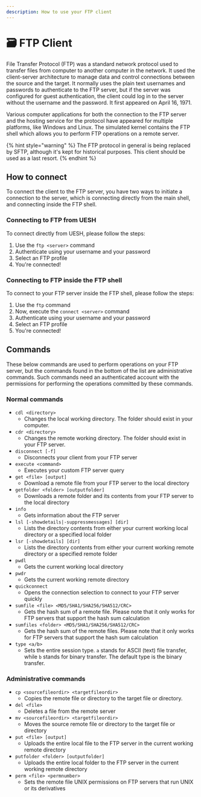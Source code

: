 ```yaml
---
description: How to use your FTP client
---
```


# 🗃 FTP Client

File Transfer Protocol (FTP) was a standard network protocol used to transfer files from computer to another computer in the network. It used the client-server architecture to manage data and control connections between the source and the target. It normally uses the plain text usernames and passwords to authenticate to the FTP server, but if the server was configured for guest authentication, the client could log in to the server without the username and the password. It first appeared on April 16, 1971.

Various computer applications for both the connection to the FTP server and the hosting service for the protocol have appeared for multiple platforms, like Windows and Linux. The simulated kernel contains the FTP shell which allows you to perform FTP operations on a remote server.

{% hint style="warning" %}
The FTP protocol in general is being replaced by SFTP, although it's kept for historical purposes. This client should be used as a last resort.
{% endhint %}

## How to connect

To connect the client to the FTP server, you have two ways to initiate a connection to the server, which is connecting directly from the main shell, and connecting inside the FTP shell.

### Connecting to FTP from UESH

To connect directly from UESH, please follow the steps:

1. Use the `ftp <server>` command
2. Authenticate using your username and your password
3. Select an FTP profile
4. You're connected!

### Connecting to FTP inside the FTP shell

To connect to your FTP server inside the FTP shell, please follow the steps:

1. Use the `ftp` command
2. Now, execute the `connect <server>` command
3. Authenticate using your username and your password
4. Select an FTP profile
5. You're connected!

## Commands

These below commands are used to perform operations on your FTP server, but the commands found in the bottom of the list are administrative commands. Such commands need an authenticated account with the permissions for performing the operations committed by these commands.

### Normal commands

* `cdl <directory>`
  * Changes the local working directory. The folder should exist in your computer.
* `cdr <directory>`
  * Changes the remote working directory. The folder should exist in your FTP server.
* `disconnect [-f]`
  * Disconnects your client from your FTP server
* `execute <command>`
  * Executes your custom FTP server query
* `get <file> [output]`
  * Download a remote file from your FTP server to the local directory
* `getfolder <folder> [outputfolder]`
  * Downloads a remote folder and its contents from your FTP server to the local directory
* `info`
  * Gets information about the FTP server
* `lsl [-showdetails|-suppressmessages] [dir]`
  * Lists the directory contents from either your current working local directory or a specified local folder
* `lsr [-showdetails] [dir]`
  * Lists the directory contents from either your current working remote directory or a specified remote folder
* `pwdl`
  * Gets the current working local directory
* `pwdr`
  * Gets the current working remote directory
* `quickconnect`
  * Opens the connection selection to connect to your FTP server quickly
* `sumfile <file> <MD5/SHA1/SHA256/SHA512/CRC>`
  * Gets the hash sum of a remote file. Please note that it only works for FTP servers that support the hash sum calculation
* `sumfiles <folder> <MD5/SHA1/SHA256/SHA512/CRC>`
  * Gets the hash sum of the remote files. Please note that it only works for FTP servers that support the hash sum calculation
* `type <a/b>`
  * Sets the entire session type. `a` stands for ASCII (text) file transfer, while `b` stands for binary transfer. The default type is the binary transfer.

### Administrative commands

* `cp <sourcefileordir> <targetfileordir>`
  * Copies the remote file or directory to the target file or directory.
* `del <file>`
  * Deletes a file from the remote server
* `mv <sourcefileordir> <targetfileordir>`
  * Moves the source remote file or directory to the target file or directory
* `put <file> [output]`
  * Uploads the entire local file to the FTP server in the current working remote directory
* `putfolder <folder> [outputfolder]`
  * Uploads the entire local folder to the FTP server in the current working remote directory
* `perm <file> <permnumber>`
  * Sets the remote file UNIX permissions on FTP servers that run UNIX or its derivatives
